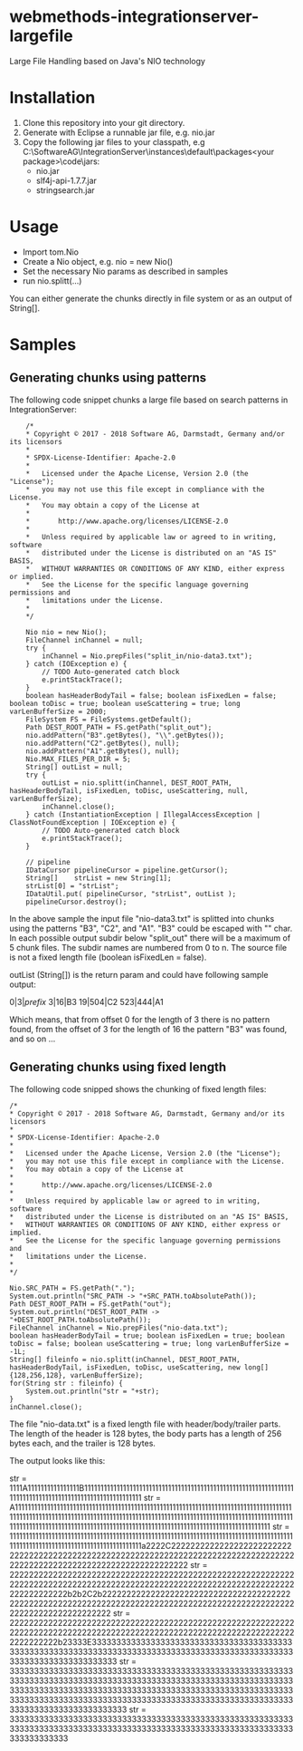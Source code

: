 # webmethods-integrationserver-largefile
Large File Handling based on Java's NIO technology

# Installation
1) Clone this repository into your git directory.
2) Generate with Eclipse a runnable jar file, e.g. nio.jar
3) Copy the following jar files to your classpath, e.g C:\SoftwareAG\IntegrationServer\instances\default\packages\<your package>\code\jars:
	- nio.jar
	- slf4j-api-1.7.7.jar
	- stringsearch.jar
	
# Usage

- Import tom.Nio
- Create a Nio object, e.g. nio = new Nio()
- Set the necessary Nio params as described in samples
- run nio.splitt(...)

You can either generate the chunks directly in file system or as an output of String[].

# Samples

## Generating chunks using patterns

The following code snippet chunks a large file based on search patterns in IntegrationServer:

		/*
		* Copyright © 2017 - 2018 Software AG, Darmstadt, Germany and/or its licensors
		*
		* SPDX-License-Identifier: Apache-2.0
		*
		*   Licensed under the Apache License, Version 2.0 (the "License");
		*   you may not use this file except in compliance with the License.
		*   You may obtain a copy of the License at
		*
		*       http://www.apache.org/licenses/LICENSE-2.0
		*
		*   Unless required by applicable law or agreed to in writing, software
		*   distributed under the License is distributed on an "AS IS" BASIS,
		*   WITHOUT WARRANTIES OR CONDITIONS OF ANY KIND, either express or implied.
		*   See the License for the specific language governing permissions and
		*   limitations under the License.                                                            
		*
		*/

		Nio nio = new Nio();
		FileChannel inChannel = null;
		try {
			inChannel = Nio.prepFiles("split_in/nio-data3.txt");
		} catch (IOException e) {
			// TODO Auto-generated catch block
			e.printStackTrace();
		}
		boolean hasHeaderBodyTail = false; boolean isFixedLen = false; boolean toDisc = true; boolean useScattering = true; long varLenBufferSize = 2000;
		FileSystem FS = FileSystems.getDefault();
		Path DEST_ROOT_PATH = FS.getPath("split_out");
		nio.addPattern("B3".getBytes(), "\\".getBytes());
		nio.addPattern("C2".getBytes(), null);
		nio.addPattern("A1".getBytes(), null);
		Nio.MAX_FILES_PER_DIR = 5;
		String[] outList = null;
		try {
			outList = nio.splitt(inChannel, DEST_ROOT_PATH, hasHeaderBodyTail, isFixedLen, toDisc, useScattering, null, varLenBufferSize);
			inChannel.close();
		} catch (InstantiationException | IllegalAccessException | ClassNotFoundException | IOException e) {
			// TODO Auto-generated catch block
			e.printStackTrace();
		}
		
		// pipeline
		IDataCursor pipelineCursor = pipeline.getCursor();
		String[]	strList = new String[1];
		strList[0] = "strList";
		IDataUtil.put( pipelineCursor, "strList", outList );
		pipelineCursor.destroy();
		
In the above sample the input file "nio-data3.txt" is splitted into chunks using the patterns "B3", "C2", and "A1". "B3" could be escaped with "\" char. In each possible output subdir below "split_out" there will be a maximum of 5 chunk files. The subdir names are numbered from 0 to n. The source file is not a fixed length file (boolean isFixedLen = false).

outList (String[]) is the return param and could have following sample output:

0|3|_prefix_
3|16|B3
19|504|C2
523|444|A1

Which means, that from offset 0 for the length of 3 there is no pattern found, from the offset of 3 for the length of 16 the pattern "B3" was found, and so on ... 
		
## Generating chunks using fixed length

The following code snipped shows the chunking of fixed length files:


	/*
	* Copyright © 2017 - 2018 Software AG, Darmstadt, Germany and/or its licensors
	*
	* SPDX-License-Identifier: Apache-2.0
	*
	*   Licensed under the Apache License, Version 2.0 (the "License");
	*   you may not use this file except in compliance with the License.
	*   You may obtain a copy of the License at
	*
	*       http://www.apache.org/licenses/LICENSE-2.0
	*
	*   Unless required by applicable law or agreed to in writing, software
	*   distributed under the License is distributed on an "AS IS" BASIS,
	*   WITHOUT WARRANTIES OR CONDITIONS OF ANY KIND, either express or implied.
	*   See the License for the specific language governing permissions and
	*   limitations under the License.                                                            
	*
	*/

	Nio.SRC_PATH = FS.getPath(".");
	System.out.println("SRC_PATH -> "+SRC_PATH.toAbsolutePath());
	Path DEST_ROOT_PATH = FS.getPath("out");
	System.out.println("DEST_ROOT_PATH -> "+DEST_ROOT_PATH.toAbsolutePath());
	FileChannel inChannel = Nio.prepFiles("nio-data.txt");
	boolean hasHeaderBodyTail = true; boolean isFixedLen = true; boolean toDisc = false; boolean useScattering = true; long varLenBufferSize = -1L;
	String[] fileinfo = nio.splitt(inChannel, DEST_ROOT_PATH, hasHeaderBodyTail, isFixedLen, toDisc, useScattering, new long[]{128,256,128}, varLenBufferSize);
	for(String str : fileinfo) {
		System.out.println("str = "+str);
	}
	inChannel.close();

The file "nio-data.txt" is a fixed length file with header/body/trailer parts. The length of the header is 128 bytes, the body parts has a length of 256 bytes each, and the trailer is 128 bytes.

The output looks like this:

str = 1111A1111111111111111B1111111111111111111111111111111111111111111111111111111111111111111111111111111111111111111111111111111111
str = A111111111111111111111111111111111111111111111111111111111111111111111111111111111111111111111111111111111111111111111111111111111111111111111111111111111111111111111111111111111111111111111111111111111111111111111111111111111111111111111111111111111111111
str = 111111111111111111111111111111111111111111111111111111111111111111111111111111111111111111111111111111111111111111111111111111111a2222C2222222222222222222222222222222222222222222222222222222222222222222222222222222222222222222222222222222222222222222222222
str = 2222222222222222222222222222222222222222222222222222222222222222222222222222222222222222222222222222222222222222222222222222222222b2b2C2b22222222222222222222222222222222222222222222222222222222222222222222222222222222222222222222222222222222222222222222222
str = 22222222222222222222222222222222222222222222222222222222222222222222222222222222222222222222222222222222222222222222222222222222b23333E3333333333333333333333333333333333333333333333333333333333333333333333333333333333333333333333333333333333333333333333333
str = 3333333333333333333333333333333333333333333333333333333333333333333333333333333333333333333333333333333333333333333333333333333333333333333333333333333333333333333333333333333333333333333333333333333333333333333333333333333333333333333333333333333333333333
str = 33333333333333333333333333333333333333333333333333333333333333333333333333333333333333333333333333333333333333333333333333333333



